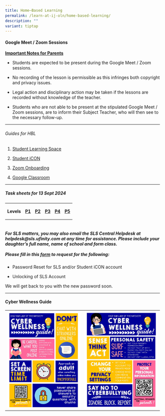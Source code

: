 ```yaml
---
title: Home–Based Learning
permalink: /learn-at-ij-oln/home-based-learning/
description: ""
variant: tiptap
---
```

<h4><strong>Google Meet / Zoom Sessions</strong></h4>
<p><strong><u>Important Notes for Parents</u></strong>
</p>
<ul data-tight="true" class="tight">
<li>
<p>Students are expected to be present during the Google Meet / Zoom sessions.</p>
</li>
<li>
<p>No recording of the lesson is permissible as this infringes both copyright
and privacy issues.</p>
</li>
<li>
<p>Legal action and disciplinary action may be taken if the lessons are recorded
without knowledge of the teacher.</p>
</li>
<li>
<p>Students who are not able to be present at the stipulated Google Meet
/ Zoom sessions, are to inform their Subject Teacher, who will then see
to the necessary follow-up.</p>
</li>
</ul>
<hr>
<h6>Guides for HBL</h6>
<ol data-tight="true" class="tight">
<li>
<p><a href="/files/Guides/STUDENT LEARNING SPACE.pdf" rel="noopener" target="_blank">Student Learning Space</a>
</p>
</li>
<li>
<p><a href="/files/Guides/STUDENT ICON.pdf" rel="noopener" target="_blank">Student iCON</a>
</p>
</li>
<li>
<p><a href="/files/Guides/ZOOM ONBOARDING GUIDE.pdf" rel="noopener" target="_blank">Zoom Onboarding</a>
</p>
</li>
<li>
<p><a href="/files/Guides/GOOGLE CLASSROOM.pdf" rel="noopener" target="_blank">Google Classroom</a>
</p>
</li>
</ol>
<hr>
<h5>Task sheets for 13 Sept 2024</h5>
<p></p>
<table style="minWidth: 150px">
<colgroup>
<col>
<col>
<col>
<col>
<col>
<col>
</colgroup>
<tbody>
<tr>
<th rowspan="1" colspan="1">
<p>Levels</p>
</th>
<th rowspan="1" colspan="1">
<p><a href="/files/2024 Aug Tasksheet/P1_HBL_13SEPT.pdf" rel="noopener noreferrer nofollow" target="_blank">P1</a>
</p>
</th>
<th rowspan="1" colspan="1">
<p><a href="/files/2024 Aug Tasksheet/P2_HBL_13SEPT.pdf" rel="noopener noreferrer nofollow" target="_blank">P2</a>
</p>
</th>
<th rowspan="1" colspan="1">
<p><a href="/files/2024 Aug Tasksheet/P3_HBL_13SEPT.pdf" rel="noopener noreferrer nofollow" target="_blank">P3</a>
</p>
</th>
<th rowspan="1" colspan="1">
<p><a href="/files/2024 Aug Tasksheet/P4_HBL_13SEPT.pdf" rel="noopener noreferrer nofollow" target="_blank">P4</a>
</p>
</th>
<th rowspan="1" colspan="1">
<p><a href="/files/2024 Aug Tasksheet/P5_HBL_13SEPT.pdf" rel="noopener noreferrer nofollow" target="_blank">P5</a>
</p>
</th>
</tr>
</tbody>
</table>
<h5><br>For SLS matters, you may also email the SLS Central Helpdesk at helpdesk@sls.ufinity.com at any time for assistance. Please include your daughter’s full name, name of school and form class. <br><br>Please fill in this&nbsp;<a href="https://go.gov.sg/chijolnpasswordreset" rel="noopener" target="_blank">form</a>&nbsp;to request for the following:</h5>
<ul data-tight="true" class="tight">
<li>
<p>Password Reset for SLS and/or Student iCON account</p>
</li>
<li>
<p>Unlocking of SLS Account</p>
</li>
</ul>
<p>We will get back to you with the new password soon.</p>
<hr>
<h4><strong>Cyber Wellness Guide</strong></h4>
<table style="minWidth: 50px">
<colgroup>
<col>
<col>
</colgroup>
<tbody>
<tr>
<td rowspan="1" colspan="1">
<div class="isomer-image-wrapper">
<img style="width: 100%" height="auto" width="100%" src="/images/home2.jpg">
</div>
</td>
<td rowspan="1" colspan="1">
<div class="isomer-image-wrapper">
<img style="width: 100%" height="auto" width="100%" src="/images/home3.jpg">
</div>
</td>
</tr>
</tbody>
</table>
<p></p>